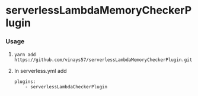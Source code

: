 # serverlessLambdaMemoryCheckerPlugin

### Usage

1. `yarn add https://github.com/vinays57/serverlessLambdaMemoryCheckerPlugin.git`

2.  In serverless.yml add 
      ```
      plugins:
          - serverlessLambdaCheckerPlugin
       ```
  
